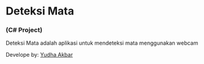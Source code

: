 # Deteksi Mata  
### (C# Project)
Deteksi Mata adalah aplikasi untuk mendeteksi mata menggunakan webcam

Develope by: [Yudha Akbar] 

   [yudha akbar]: <http://github.com/akbaryu>
   
